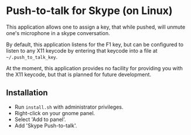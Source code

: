 # Push-to-talk for Skype (on Linux)

This application allows one to assign a key, that while pushed, will unmute one's microphone in a skype conversation.

By default, this application listens for the F1 key, but can be configured to listen
to any X11 keycode by entering that keycode into a file at ``~/.push_to_talk_key``.

At the moment, this application provides no facility for providing you with the X11 keycode, but that is planned for future development.

## Installation

 - Run ``install.sh`` with administrator privileges.
 - Right-click on your gnome panel.
 - Select 'Add to panel'.
 - Add 'Skype Push-to-talk'.
